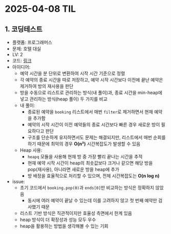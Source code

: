 # 2025-04-08 TIL

## 1. 코딩테스트
- 플랫폼: 프로그래머스
- 문제: 호텔 대실
- LV: 2
- 코드: [링크](https://github.com/achieve00/CodingTest/blob/main/%ED%94%84%EB%A1%9C%EA%B7%B8%EB%9E%98%EB%A8%B8%EC%8A%A4/LV2/%ED%98%B8%ED%85%94%20%EB%8C%80%EC%8B%A4.py)
- 아이디어:
    - 예약 시간을 분 단위로 변환하여 시작 시간 기준으로 정렬
    - 각 예약의 종료 시간을 따로 저장하고, 예약 시작 시간보다 이전에 끝난 예약은 제거하여 방의 재사용을 판단
    - 방을 수동으로 리스트로 관리하는 방식(내 풀이)과, 종료 시간을 min-heap에 넣고 관리하는 방식(heap 풀이) 두 가지를 비교
    - 내 풀이:
        - 종료된 예약을 `booking` 리스트에서 매번 `filter`로 제거하면서 현재 예약을 추가함
        - 예약의 시작 시간이 이전 예약들의 종료 시간보다 빠른 경우 새로운 방이 필요하다고 판단
        - 구조를 단순하게 유지하면서도 문제는 해결되지만, 리스트에서 매번 순회를 하기 때문에 최악의 경우 **O(n²)** 시간복잡도가 발생할 수 있음
    - Heap 사용:
        - `heapq` 모듈을 사용해 현재 방 중 가장 빨리 끝나는 시간을 추적
        - 현재 예약 시작 시간이 heap의 최솟값보다 크거나 같으면 해당 방을 pop(재사용), 아니라면 새로운 방을 heap에 추가
        - 방 배정을 효율적으로 처리할 수 있으며, 전체 시간복잡도는 **O(n log n)**
- issue:
    - 초기 코드에서 `booking.pop(0)`과 `ends[0]`만 비교하는 방식은 정확하지 않았음
        - 동시에 여러 예약이 끝날 수 있는데 이를 고려하지 않고 첫 번째 예약만 검사했기 때문
    - 리스트 기반 방식은 직관적이지만 효율성 측면에서 한계 있음
    - heap 방식이 더 확장성과 성능 모두 우수
    - heap을 활용하는 방법을 생각해볼 수 있는 기회